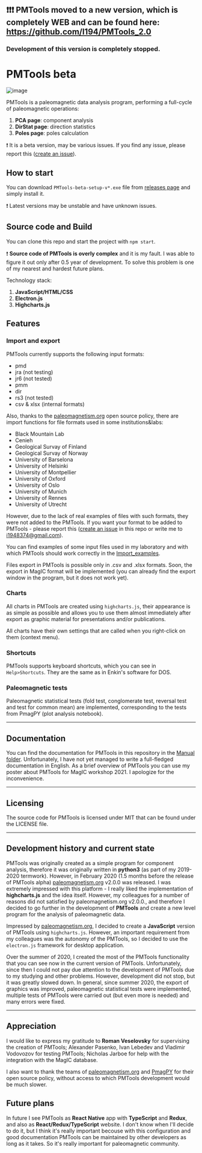 ## :exclamation::exclamation::exclamation: PMTools moved to a new version, which is completely WEB and can be found here: https://github.com/I194/PMTools_2.0

### Development of this version is completely stopped.

# PMTools beta  

![image](https://user-images.githubusercontent.com/49840874/140029548-2db9bc4a-d16a-4b08-a336-fd1c06f22d50.png)

PMTools is a paleomagnetic data analysis program, performing a full-cycle of paleomagnetic operations: 
1. **PCA page**: component analysis
2. **DirStat page**: direction statistics
3. **Poles page**: poles calculation
 
:exclamation: It is a beta version, may be various issues. If you find any issue, please report this ([create an issue](https://github.com/I194/PMTools/issues)).

How to start
---
You can download `PMTools-beta-setup-v*.exe` file from [releases page](https://github.com/I194/PMTools/releases) and simply install it.

:exclamation: Latest versions may be unstable and have unknown issues.

Source code and Build
---
You can clone this repo and start the project with `npm start`.

:exclamation: **Source code of PMTools is overly complex** and it is my fault. I was able to figure it out only after 0.5 year of development. To solve this problem is one of my nearest and hardest future plans. 

Technology stack:
1. **JavaScript/HTML/CSS**
2. **Electron.js**
3. **Highcharts.js**

## Features

### Import and export

PMTools currently supports the following input formats: 
* pmd 
* jra (not testing) 
* jr6 (not tested) 
* pmm 
* dir 
* rs3 (not tested) 
* csv & xlsx (internal formats)

Also, thanks to the [paleomagnetism.org](https://paleomagnetism.org/) open source policy, there are import functions for file formats used in some institutions&labs:
* Black Mountain Lab
* Cenieh
* Geological Survay of Finland
* Geological Survay of Norway
* University of Barselona
* University of Helsinki
* University of Montpellier
* University of Oxford
* University of Oslo
* University of Munich
* University of Rennes
* University of Utrecht

However, due to the lack of real examples of files with such formats, they were not added to the PMTools. If you want your format to be added to PMTools - please report this ([create an issue](https://github.com/I194/PMTools/issues) in this repo or write me to i1948374@gmail.com).
 
You can find examples of some input files used in my laboratory and with which PMTools should work correctly  in the [Import_examples](https://github.com/I194/PMTools/tree/main/Import_examples).

Files export in PMTools is possible only in .csv and .xlsx formats. Soon, the export in MagIC format will be implemented (you can already find the export window in the program, but it does not work yet).

### Charts

All charts in PMTools are created using ```highcharts.js```, their appearance is as simple as possible and allows you to use them almost immediately after export as graphic material for presentations and/or publications. 

All charts have their own settings that are called when you right-click on them (context menu).

### Shortcuts

PMTools supports keyboard shortcuts, which you can see in `Help>Shortcuts`. They are the same as in Enkin's software for DOS.

### Paleomagnetic tests

Paleomagnetic statistical tests (fold test, conglomerate test, reversal test and test for common mean) are implemented, corresponding to the tests from PmagPY (plot analysis notebook).

---
## Documentation

You can find the documentation for PMTools in this repository in the [Manual folder](https://github.com/I194/PMTools/tree/main/Manual). Unfortunately, I have not yet managed to write a full-fledged documentation in English. As a brief overview of PMTools you can use my poster about PMTools for MagIC workshop 2021. I apologize for the inconvenience.

---
## Licensing

The source code for PMTools is licensed under MIT that can be found under the LICENSE file.

---
## Development history and current state

PMTools was originally created as a simple program for component analysis, therefore it was originally written in **python3** (as part of my 2019-2020 termwork). However, in February 2020 (1.5 months before the release of PMTools alpha) [paleomagnetism.org](https://paleomagnetism.org/) v2.0.0 was released. I was extremely impressed with this platform - I really liked the implementation of **highcharts.js** and the idea itself. However, my colleagues for a number of reasons did not satisfied by paleomagnetism.org v2.0.0., and therefore I decided to go further in the development of **PMTools** and create a new level program for the analysis of paleomagnetic data.

Impressed by [paleomagnetism.org](https://paleomagnetism.org/), I decided to create a **JavaScript** version of PMTools using ```highcharts.js```. However, an important requirement from my colleagues was the autonomy of the PMTools, so I decided to use the ```electron.js``` framework for desktop application.

Over the summer of 2020, I created the most of the PMTools functionality that you can see now in the current version of PMTools. Unfortunately, since then I could not pay due attention to the development of PMTools due to my studying and other problems. However, development did not stop, but it was greatly slowed down. In general, since summer 2020, the export of graphics was improved, paleomagnetic statistical tests were implemented, multiple tests of PMTools were carried out (but even more is needed) and many errors were fixed.

---

## Appreciation 

I would like to express my gratitude to **Roman Veselovsky** for supervising the creation of PMTools; Alexander Pasenko, Ivan Lebedev and Vladimir Vodovozov for testing PMTools; 
Nicholas Jarboe for help with the integration with the MagIC database.

I also want to thank the teams of [paleomagnetism.org](https://paleomagnetism.org/) and [PmagPY](https://github.com/PmagPy/PmagPy) for their open source policy, without access to which PMTools development would be much slower.

Future plans
---

In future I see PMTools as **React Native** app with **TypeScript** and **Redux**, and also as **React/Redux/TypeScript** website. I don't know when I'll decide to do it, but I think it's really important becouse with this configuration and good documentation PMTools can be maintained by other developers as long as it takes. So it's really important for paleomagnetic community.

